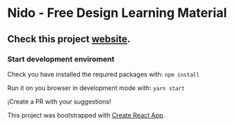 
# Nido - Free Design Learning Material

## Check this project [website](https://javiermojito.github.io/nido).

### Start development enviroment
Check you have installed the required packages with:
``
npm install
``

Run it on you browser in development mode with:
``
yarn start
``

¡Create a PR with your suggestions!

This project was bootstrapped with [Create React App](https://github.com/facebook/create-react-app).